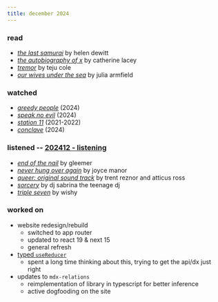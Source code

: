 ```yaml
---
title: december 2024
---
```


### read

- [*the last samurai*](https://app.thestorygraph.com/books/3eeff5d3-7848-44e7-93ce-4d495270881c) by helen dewitt
- [*the autobiography of x*](https://app.thestorygraph.com/books/6851d30f-488e-4ac9-a58c-a3ff9e8f77cc) by catherine lacey
- [*tremor*](https://app.thestorygraph.com/books/6bdf5547-521c-42cd-b0e1-32f0b77f37ca) by teju cole
- [*our wives under the sea*](https://us.macmillan.com/books/9781250229908/ourwivesunderthesea/) by julia armfield

### watched

- [*greedy people*](https://letterboxd.com/film/greedy-people/) (2024)
- [*speak no evil*](https://letterboxd.com/film/speak-no-evil-2024/) (2024)
- [*station 11*](https://www.imdb.com/title/tt10574236/) (2021-2022)
- [*conclave*]() (2024)

### listened -- [202412 - listening](https://open.spotify.com/playlist/0F7D5QuQKw3IXMmMgJ8nKH?si=855e83fe96764f22)

- [*end of the nail*](https://gleemer.bandcamp.com/album/end-of-the-nail) by gleemer
- [*never hung over again*](https://joycemanor.bandcamp.com/album/never-hungover-again) by joyce manor
- [*queer: original sound track*](https://trentreznor-atticusross.bandcamp.com/music) by trent reznor and atticus ross
- [*sorcery*](https://djsabrinatheteenagedj.bandcamp.com/album/sorcery) by dj sabrina the teenage dj
- [*triple seven*](https://wishy.bandcamp.com/album/triple-seven) by wishy

### worked on

- website redesign/rebuild
    - switched to app router
    - updated to react 19 & next 15
    - general refresh
- [typed `useReducer`](/garden/14-typed-use-reducer)
    - spent a long time thinking about this, trying to get the api/dx just right
- updates to `mdx-relations`
    - reimplementation of library in typescript for better inference
    - active dogfooding on the site
